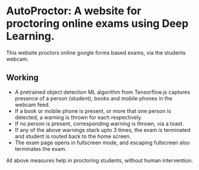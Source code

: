 # AutoProctor: A website for proctoring online exams using Deep Learning.
This website proctors online google forms based exams, via the students webcam.
## Working
<ul>
  <li> A pretrained object detection ML algorithm from Tensorflow.js captures presence of a person (student), books and mobile phones in the webcam feed.
  <li> If a book or mobile phone is present, or more that one person is detected, a warning is thrown for each respectively.
  <li> If no person is present, corresponding warning is thrown, via a toast.
  <li> If any of the above warnings stack upto 3 times, the exam is terminated and student is routed back to the home screen.
  <li> The exam page opens in fullscreen mode, and escaping fullscreen also terminates the exam.
</ul>

All above measures help in proctoring students, without human intervention.
